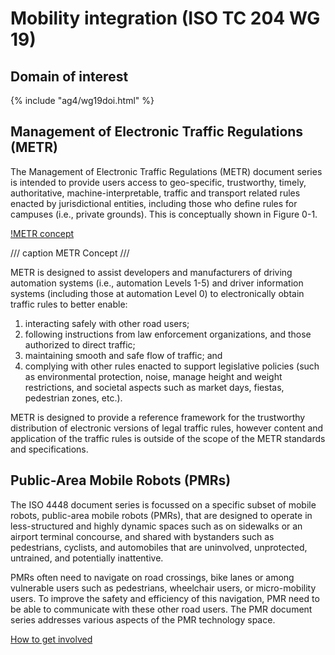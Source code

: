 # Mobility integration (ISO TC 204 WG 19)

## Domain of interest

{% include "ag4/wg19doi.html" %}

## Management of Electronic Traffic Regulations (METR)

The Management of Electronic Traffic Regulations (METR) document series is intended to provide users access to geo-specific, trustworthy, timely, authoritative, machine-interpretable, traffic and transport related rules enacted by jurisdictional entities, including those who define rules for campuses (i.e., private grounds). This is conceptually shown in Figure 0-1.

[!METR concept](METR1.png)

/// caption
METR Concept
///

METR is designed to assist developers and manufacturers of driving automation systems (i.e., automation Levels 1-5) and driver information systems (including those at automation Level 0) to electronically obtain traffic rules to better enable:

1. interacting safely with other road users;
2. following instructions from law enforcement organizations, and those authorized to direct traffic;
3. maintaining smooth and safe flow of traffic; and
4. complying with other rules enacted to support legislative policies (such as environmental protection, noise, manage height and weight restrictions, and societal aspects such as market days, fiestas, pedestrian zones, etc.).

METR is designed to provide a reference framework for the trustworthy distribution of electronic versions of legal traffic rules, however content and application of the traffic rules is outside of the scope of the METR standards and specifications.

## Public-Area Mobile Robots (PMRs)

The ISO 4448 document series is focussed on a specific subset of mobile robots, public-area mobile robots (PMRs), that are designed to operate in less-structured and highly dynamic spaces such as on sidewalks or an airport terminal concourse, and shared with bystanders such as pedestrians, cyclists, and automobiles that are uninvolved, unprotected, untrained, and potentially inattentive.

PMRs often need to navigate on road crossings, bike lanes or among vulnerable users such as pedestrians, wheelchair users, or micro-mobility users. To improve the safety and efficiency of this navigation, PMR need to be able to communicate with these other road users. The PMR document series addresses various aspects of the PMR technology space.

[How to get involved](../contact.md)

